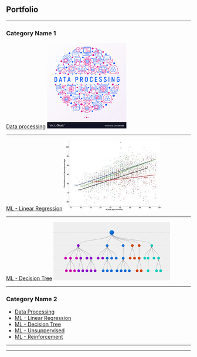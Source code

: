 ## Portfolio

---

### Category Name 1 

[Data processing](/data-science/data_processing_assignment.ipynb)
<img src="images/data_processing.png?raw=true"/>


---
[ML - Linear Regression](/data-science/linear_regression_assignment.ipynb)
<img src="images/linear_regression.jpg?raw=true"/>

---
[ML - Decision Tree](/data-science/decision_tree_assignment.ipynb)
<img src="images/decision_tree.png?raw=true"/>

---

### Category Name 2

- [Data Processing](https://github.com/kate-morovat/kate-morovat.github.io/blob/main/data-science/data_processing_assignment.ipynb)
- [ML - Linear Regression](https://github.com/kate-morovat/kate-morovat.github.io/blob/main/data-science/linear_regression_assignment.ipynb)
- [ML - Decision Tree](https://github.com/kate-morovat/kate-morovat.github.io/blob/main/data-science/decision_tree_assignment.ipynb)
- [ML - Unsuppervised](http://example.com/)
- [ML - Reinforcement](http://example.com/)

---




---
<!-- <p style="font-size:11px">Page template forked from <a href="https://github.com/evanca/quick-portfolio">evanca</a></p> -->
<!-- Remove above link if you don't want to attibute -->
